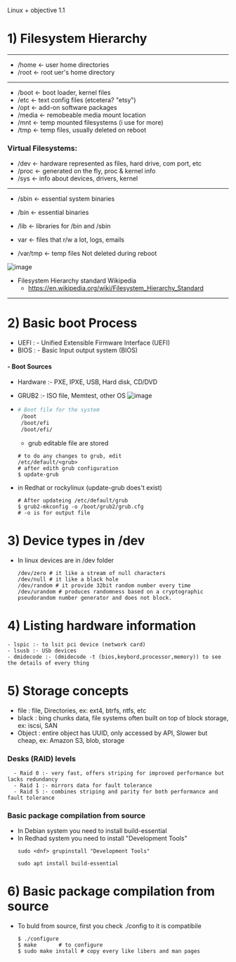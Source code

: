 Linux + objective 1.1
# 1) Filesystem Hierarchy 
---
- /home <- user home directories
- /root <- root uer's home directory
---
- /boot <- boot loader, kernel files
- /etc <- text config files (etcetera? "etsy")
- /opt <- add-on software packages
- /media <- remobeable media mount location
- /mnt <- temp mounted filesystems (i use for more)
- /tmp <- temp files, usually deleted on reboot

### Virtual Filesystems:

- /dev <- hardware represented as files, hard drive, com port, etc
- /proc <- generated on the fly, proc & kernel info
- /sys <- info about devices, drivers, kernel
---
- /sbin <- essential system binaries
- /bin <- essential binaries 
- /lib <- libraries for /bin and /sbin

- var <- files that r/w a lot, logs, emails
- /var/tmp <- temp files Not deleted during reboot 

![image](https://github.com/Bhazath/My-Linux-Notes/assets/114105507/a72da880-f981-4994-a731-2d95f39b4abf)

- Filesystem Hierarchy standard Wikipedia
  -   https://en.wikipedia.org/wiki/Filesystem_Hierarchy_Standard
---

# 2) Basic boot Process

- UEFI : -    Unified Extensible Firmware Interface (UEFI)
- BIOS : -    Basic Input output system (BIOS)

#### - Boot Sources

- Hardware :- PXE, IPXE, USB, Hard disk, CD/DVD
- GRUB2 :- ISO file, Memtest, other OS
 ![image](https://github.com/Bhazath/My-Linux-Notes/assets/114105507/a8f608f6-a940-4c9c-8be8-30ab15b3b5b6)
- ``` bash
  # Boot file for the system
   /boot
   /boot/efi
   /boot/efi/
  ```
  - grub editable file are stored 
  ```
  # to do any changes to grub, edit 
  /etc/default/<grub>
  # after edith grub configuration
  $ update-grub
  ```
 - in Redhat or rockylinux (update-grub does't exist)
   
    ```
    # After updateing /etc/default/grub   
    $ grub2-mkconfig -o /boot/grub2/grub.cfg
    # -o is for output file
    ```
# 3) Device types in /dev

  - In linux devices are in /dev folder
    ```
    /dev/zero # it like a stream of null characters
    /dev/null # it like a black hole
    /dev/random # it provide 32bit random number every time
    /dev/urandom # produces randomness based on a cryptographic pseudorandom number generator and does not block.
    ```
    
#  4) Listing hardware information

    - lspic :- to lsit pci device (network card)
    - lsusb :- USb devices
    - dmidecode :- (dmidecode -t (bios,keybord,processor,memory)) to see the details of every thing 

#  5) Storage concepts

  - file : file, Directories, ex: ext4, btrfs, ntfs, etc
  - black : bing chunks data, file systems often built on top of block storage, ex: iscsi, SAN
  - Object : entire object has UUID, only accessed by API, Slower but cheap, ex: Amazon S3, blob, storage

###  Desks (RAID) levels
      - Raid 0 :- very fast, offers striping for improved performance but lacks redundancy
      - Raid 1 :- mirrors data for fault tolerance
      - Raid 5 :- combines striping and parity for both performance and fault tolerance

### Basic package compilation from source

  - In Debian system you need to install build-essential
  - In Redhad system you need to install "Development Tools"
    ```
    sudo <dnf> grupinstall "Development Tools"

    sudo apt install build-essential
    ```

    
#  6) Basic package compilation from source

  - To buld from source, first you check ./config to it is compatibile
    ```
    $ ./configure
    $ make       # to configure
    $ sudo make install # copy every like libers and man pages
    ```







  
    
     

